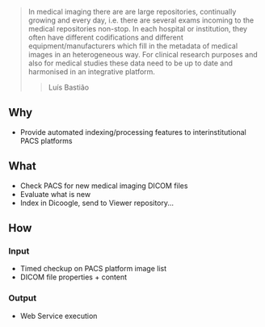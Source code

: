 > In medical imaging there are are large repositories, continually growing and every day, i.e. there are several exams incoming to the medical repositories non-stop. In each hospital or institution, they often have different codifications and different equipment/manufacturers which fill in the metadata of medical images in an heterogeneous way. For clinical research purposes and also for medical studies these data need to be up to date and harmonised in an integrative platform.
> > Luís Bastião

## Why
- Provide automated indexing/processing features to interinstitutional PACS platforms

## What
- Check PACS for new medical imaging DICOM files
- Evaluate what is new
- Index in Dicoogle, send to Viewer repository...

## How

### Input
- Timed checkup on PACS platform image list
- DICOM file properties + content

### Output
- Web Service execution
